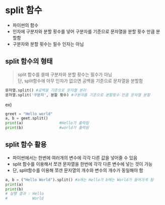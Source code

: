 # split 함수

- 파이썬의 함수
- 인자에 구분자와 분할 횟수를 넣어 구분자를 기준으로 문자열을 분할 횟수 만큼 분할함
- 구분자와 분할 횟수는 필수 인자는 아님

## split 함수의 형태
> split 함수를 쓸때 구분자와 분할 횟수는 필수가 아님  
> 단, split함수에 아무 인자가 없으면 공백을 기준으로 문자열을 분할함
```python
문자열.split() #공백을 기준으로 문자열 분리
문자열.split('구분자', 분할 횟수) #구분자를 기준으로 분할횟수 만큼 문자열 분할
```

ex)
```py
greet = "Hello world"
a, b = geet.split()
print(a)                #Hello가 출력됨
print(b)                #world가 출력됨
```


## split 함수 활용 
- 파이썬에서는 한번에 여러개의 변수에 각각 다른 값을 넣어줄 수 있음
- split 함수를 이용해서 쪼갠 문자열을 한번에 각각 다른 변수에 넣는 것이 가능
- 단, split함수를 이용해 쪼갠 문자열의 개수와 변수의 개수가 동일해야 함
```python
a, b = ("Hello World").split() #a에는 Hello가 b에는 World가 들어가게 됨
print(a)
print(b)
# 실행 결과 : Hello
#           World 
```

